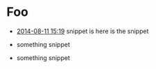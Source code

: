 # Foo

* [2014-08-11 15:19](log/20140811.1519.md)
  snippet is here is the snippet

* something
  snippet

* something
  snippet


